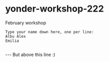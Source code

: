 # yonder-workshop-222
February workshop
```
Type your name down here, one per line:
Albu Alex
Emilia


```
--- But above this line :)
